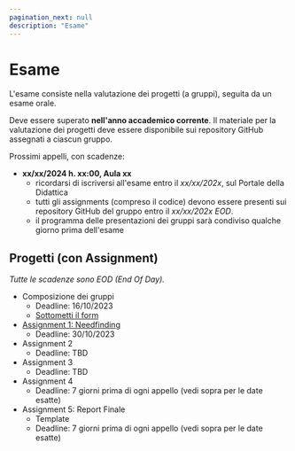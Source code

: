 ```yaml
---
pagination_next: null
description: "Esame"
---
```


# Esame

L'esame consiste nella valutazione dei progetti (a gruppi), seguita da un esame orale.

Deve essere superato **nell'anno accademico corrente**. Il materiale per la valutazione dei progetti deve essere disponibile sui repository GitHub assegnati a ciascun gruppo.

Prossimi appelli, con scadenze:

- **xx/xx/2024 h. xx:00, Aula xx**
    - ricordarsi di iscriversi all'esame entro il *xx/xx/202x*, sul Portale della Didattica
    - tutti gli assignments (compreso il codice) devono essere presenti sui repository GitHub del gruppo entro il *xx/xx/202x EOD*.
    - il programma delle presentazioni dei gruppi sarà condiviso qualche giorno prima dell'esame

## Progetti (con Assignment)

*Tutte le scadenze sono EOD (End Of Day).*

- Composizione dei gruppi
  - Deadline: 16/10/2023
  - [Sottometti il form](https://forms.gle/XZqNXzT44cceTEAD6)
- [Assignment 1: Needfinding](https://polito-uxd-2023.github.io/materiale/assignments/A1-needfinding.pdf)
  - Deadline: 30/10/2023
- Assignment 2
  - Deadline: TBD
- Assignment 3
  - Deadline: TBD
- Assignment 4
  - Deadline: 7 giorni prima di ogni appello (vedi sopra per le date esatte)
- Assignment 5: Report Finale
  - Template
  - Deadline: 7 giorni prima di ogni appello (vedi sopra per le date esatte)
